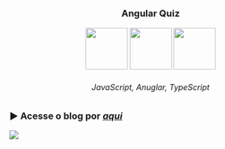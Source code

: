 <h3 align="center">Angular Quiz</h3>

<div align="center">

  <img width="75px" height="75px" src="https://github.com/lucas-adm/one-challenge-springboot-hotel/assets/118030896/d9ea1b67-961e-4ce5-a236-dc29c18b225c">
  <img width="75px" height="75px" src="https://github.com/lucas-adm/dio-challenge-angular-blog/assets/118030896/4df929e7-7f3a-4785-8954-8a9583d866a4">
  <img width="75px" height="75px" src="https://github.com/lucas-adm/dio-challenge-angular-blog/assets/118030896/9e6fa4c3-3aca-43b2-a336-018402b3182c">

  ###### JavaScript, Anuglar, TypeScript
  
</div>

### ▶ Acesse o blog por <a href="https://dio-angular-quiz.onrender.com">*aqui*</a>

![](https://i.imgur.com/mNrIKHl.png)
